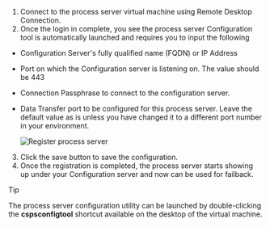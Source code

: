 1. Connect to the process server virtual machine using Remote Desktop Connection.
2. Once the login in complete, you see the process server Configuration tool is automatically launched and requires you to input the following
  * Configuration Server's fully qualified name (FQDN) or IP Address
  * Port on which the Configuration server is listening on. The value should be 443
  * Connection Passphrase to connect to the configuration server.
  * Data Transfer port to be configured for this process server. Leave the default value as is unless you have changed it to a different port number in your environment.

    ![Register process server](./media/site-recovery-vmware-register-process-server/register-ps.png)
3. Click the save button to save the configuration.
4. Once the registration is completed, the process server starts showing up under your Configuration server and now can be used for failback.

> [!TIP]
> The process server configuration utility can be launched by double-clicking the **cspsconfigtool** shortcut available on the desktop of the virtual machine.
